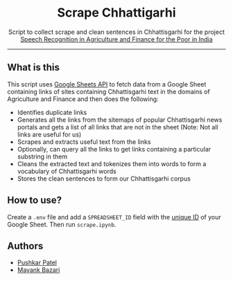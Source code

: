 <h1 align="center"> Scrape Chhattigarhi</h1>

<p align="center">Script to collect scrape and clean sentences in Chhattisgarhi for the project <a href="https://www.respin.iisc.ac.in/">Speech Recognition in Agriculture and Finance for the Poor in India</a></p>

<hr/>

## What is this

This script uses [Google Sheets API](https://developers.google.com/sheets/api/quickstart/python) to fetch data from a Google Sheet containing links of sites containing Chhattisgarhi text in the domains of Agriculture and Finance and then does the following:

-   Identifies duplicate links
-   Generates all the links from the sitemaps of popular Chhattisgarhi news portals and gets a list of all links that are not in the sheet (Note: Not all links are useful for us)
-   Scrapes and extracts useful text from the links
-   Optionally, can query all the links to get links containing a particular substring in them
-   Cleans the extracted text and tokenizes them into words to form a vocabulary of Chhattisgarhi words
-   Stores the clean sentences to form our Chhattisgarhi corpus

## How to use?

Create a `.env` file and add a `SPREADSHEET_ID` field with the [unique ID](https://developers.google.com/sheets/api/guides/concepts) of your Google Sheet. Then run `scrape.ipynb`.

## Authors

-   [Pushkar Patel](https://github.com/thepushkarp)
-   [Mayank Bazari](https://github.com/Mayankbazari)
